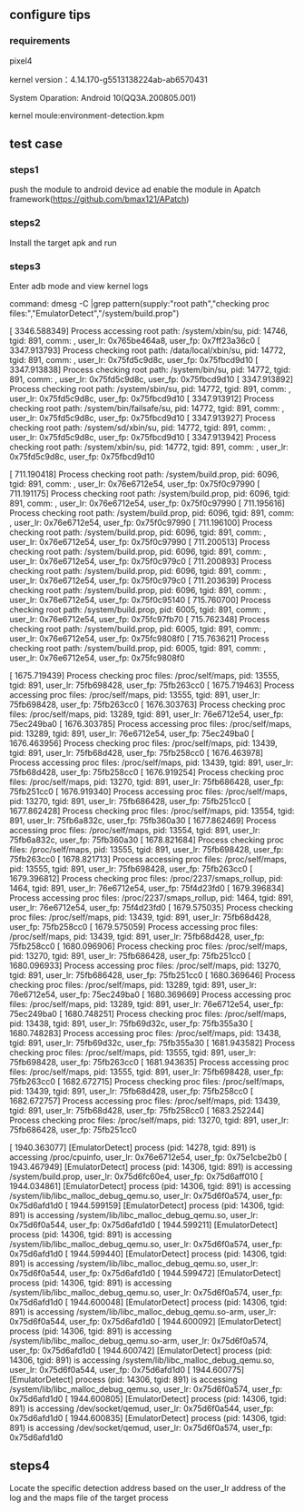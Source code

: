 ## configure tips


### requirements
pixel4 

kernel version：4.14.170-g5513138224ab-ab6570431

System Oparation: Android 10(QQ3A.200805.001)

kernel moule:environment-detection.kpm



## test case

### steps1 
push the module to android device ad enable the module in Apatch framework(https://github.com/bmax121/APatch)


### steps2
Install the target apk and run 

### steps3
Enter adb mode and view kernel logs

command: dmesg -C |grep pattern(supply:"root path","checking proc files:","EmulatorDetect","/system/build.prop")


[ 3346.588349] Process accessing root path: /system/xbin/su, pid: 14746, tgid: 891, comm: <unknown>, user_lr: 0x765be464a8, user_fp: 0x7ff23a36c0
[ 3347.913793] Process checking root path: /data/local/xbin/su, pid: 14772, tgid: 891, comm: <unknown>, user_lr: 0x75fd5c9d8c, user_fp: 0x75fbcd9d10
[ 3347.913838] Process checking root path: /system/bin/su, pid: 14772, tgid: 891, comm: <unknown>, user_lr: 0x75fd5c9d8c, user_fp: 0x75fbcd9d10
[ 3347.913892] Process checking root path: /system/sbin/su, pid: 14772, tgid: 891, comm: <unknown>, user_lr: 0x75fd5c9d8c, user_fp: 0x75fbcd9d10
[ 3347.913912] Process checking root path: /system/bin/failsafe/su, pid: 14772, tgid: 891, comm: <unknown>, user_lr: 0x75fd5c9d8c, user_fp: 0x75fbcd9d10
[ 3347.913927] Process checking root path: /system/sd/xbin/su, pid: 14772, tgid: 891, comm: <unknown>, user_lr: 0x75fd5c9d8c, user_fp: 0x75fbcd9d10
[ 3347.913942] Process checking root path: /system/xbin/su, pid: 14772, tgid: 891, comm: <unknown>, user_lr: 0x75fd5c9d8c, user_fp: 0x75fbcd9d10

[  711.190418] Process checking root path: /system/build.prop, pid: 6096, tgid: 891, comm: <unknown>, user_lr: 0x76e6712e54, user_fp: 0x75f0c97990
[  711.191175] Process checking root path: /system/build.prop, pid: 6096, tgid: 891, comm: <unknown>, user_lr: 0x76e6712e54, user_fp: 0x75f0c97990
[  711.195616] Process checking root path: /system/build.prop, pid: 6096, tgid: 891, comm: <unknown>, user_lr: 0x76e6712e54, user_fp: 0x75f0c97990
[  711.196100] Process checking root path: /system/build.prop, pid: 6096, tgid: 891, comm: <unknown>, user_lr: 0x76e6712e54, user_fp: 0x75f0c97990
[  711.200513] Process checking root path: /system/build.prop, pid: 6096, tgid: 891, comm: <unknown>, user_lr: 0x76e6712e54, user_fp: 0x75f0c979c0
[  711.200893] Process checking root path: /system/build.prop, pid: 6096, tgid: 891, comm: <unknown>, user_lr: 0x76e6712e54, user_fp: 0x75f0c979c0
[  711.203639] Process checking root path: /system/build.prop, pid: 6096, tgid: 891, comm: <unknown>, user_lr: 0x76e6712e54, user_fp: 0x75f0c95140
[  715.760700] Process checking root path: /system/build.prop, pid: 6005, tgid: 891, comm: <unknown>, user_lr: 0x76e6712e54, user_fp: 0x75fc97fb70
[  715.762348] Process checking root path: /system/build.prop, pid: 6005, tgid: 891, comm: <unknown>, user_lr: 0x76e6712e54, user_fp: 0x75fc9808f0
[  715.763621] Process checking root path: /system/build.prop, pid: 6005, tgid: 891, comm: <unknown>, user_lr: 0x76e6712e54, user_fp: 0x75fc9808f0


[ 1675.719439] Process checking proc files: /proc/self/maps, pid: 13555, tgid: 891, user_lr: 75fb698428, user_fp: 75fb263cc0
[ 1675.719463] Process accessing proc files: /proc/self/maps, pid: 13555, tgid: 891, user_lr: 75fb698428, user_fp: 75fb263cc0
[ 1676.303763] Process checking proc files: /proc/self/maps, pid: 13289, tgid: 891, user_lr: 76e6712e54, user_fp: 75ec249ba0
[ 1676.303785] Process accessing proc files: /proc/self/maps, pid: 13289, tgid: 891, user_lr: 76e6712e54, user_fp: 75ec249ba0
[ 1676.463956] Process checking proc files: /proc/self/maps, pid: 13439, tgid: 891, user_lr: 75fb68d428, user_fp: 75fb258cc0
[ 1676.463978] Process accessing proc files: /proc/self/maps, pid: 13439, tgid: 891, user_lr: 75fb68d428, user_fp: 75fb258cc0
[ 1676.919254] Process checking proc files: /proc/self/maps, pid: 13270, tgid: 891, user_lr: 75fb686428, user_fp: 75fb251cc0
[ 1676.919340] Process accessing proc files: /proc/self/maps, pid: 13270, tgid: 891, user_lr: 75fb686428, user_fp: 75fb251cc0
[ 1677.862428] Process checking proc files: /proc/self/maps, pid: 13554, tgid: 891, user_lr: 75fb6a832c, user_fp: 75fb360a30
[ 1677.862469] Process accessing proc files: /proc/self/maps, pid: 13554, tgid: 891, user_lr: 75fb6a832c, user_fp: 75fb360a30
[ 1678.821684] Process checking proc files: /proc/self/maps, pid: 13555, tgid: 891, user_lr: 75fb698428, user_fp: 75fb263cc0
[ 1678.821713] Process accessing proc files: /proc/self/maps, pid: 13555, tgid: 891, user_lr: 75fb698428, user_fp: 75fb263cc0
[ 1679.396812] Process checking proc files: /proc/2237/smaps_rollup, pid: 1464, tgid: 891, user_lr: 76e6712e54, user_fp: 75f4d23fd0
[ 1679.396834] Process accessing proc files: /proc/2237/smaps_rollup, pid: 1464, tgid: 891, user_lr: 76e6712e54, user_fp: 75f4d23fd0
[ 1679.575035] Process checking proc files: /proc/self/maps, pid: 13439, tgid: 891, user_lr: 75fb68d428, user_fp: 75fb258cc0
[ 1679.575059] Process accessing proc files: /proc/self/maps, pid: 13439, tgid: 891, user_lr: 75fb68d428, user_fp: 75fb258cc0
[ 1680.096906] Process checking proc files: /proc/self/maps, pid: 13270, tgid: 891, user_lr: 75fb686428, user_fp: 75fb251cc0
[ 1680.096933] Process accessing proc files: /proc/self/maps, pid: 13270, tgid: 891, user_lr: 75fb686428, user_fp: 75fb251cc0
[ 1680.369646] Process checking proc files: /proc/self/maps, pid: 13289, tgid: 891, user_lr: 76e6712e54, user_fp: 75ec249ba0
[ 1680.369669] Process accessing proc files: /proc/self/maps, pid: 13289, tgid: 891, user_lr: 76e6712e54, user_fp: 75ec249ba0
[ 1680.748251] Process checking proc files: /proc/self/maps, pid: 13438, tgid: 891, user_lr: 75fb69d32c, user_fp: 75fb355a30
[ 1680.748283] Process accessing proc files: /proc/self/maps, pid: 13438, tgid: 891, user_lr: 75fb69d32c, user_fp: 75fb355a30
[ 1681.943582] Process checking proc files: /proc/self/maps, pid: 13555, tgid: 891, user_lr: 75fb698428, user_fp: 75fb263cc0
[ 1681.943635] Process accessing proc files: /proc/self/maps, pid: 13555, tgid: 891, user_lr: 75fb698428, user_fp: 75fb263cc0
[ 1682.672715] Process checking proc files: /proc/self/maps, pid: 13439, tgid: 891, user_lr: 75fb68d428, user_fp: 75fb258cc0
[ 1682.672757] Process accessing proc files: /proc/self/maps, pid: 13439, tgid: 891, user_lr: 75fb68d428, user_fp: 75fb258cc0
[ 1683.252244] Process checking proc files: /proc/self/maps, pid: 13270, tgid: 891, user_lr: 75fb686428, user_fp: 75fb251cc0




[ 1940.363077] [EmulatorDetect] process <unknown> (pid: 14278, tgid: 891) is accessing /proc/cpuinfo, user_lr: 0x76e6712e54, user_fp: 0x75e1cbe2b0
[ 1943.467949] [EmulatorDetect] process <unknown> (pid: 14306, tgid: 891) is accessing /system/build.prop, user_lr: 0x75d6fc60e4, user_fp: 0x75d6aff010
[ 1944.034861] [EmulatorDetect] process <unknown> (pid: 14306, tgid: 891) is accessing /system/lib/libc_malloc_debug_qemu.so, user_lr: 0x75d6f0a574, user_fp: 0x75d6afd1d0
[ 1944.599159] [EmulatorDetect] process <unknown> (pid: 14306, tgid: 891) is accessing /system/lib/libc_malloc_debug_qemu.so, user_lr: 0x75d6f0a544, user_fp: 0x75d6afd1d0
[ 1944.599211] [EmulatorDetect] process <unknown> (pid: 14306, tgid: 891) is accessing /system/lib/libc_malloc_debug_qemu.so, user_lr: 0x75d6f0a574, user_fp: 0x75d6afd1d0
[ 1944.599440] [EmulatorDetect] process <unknown> (pid: 14306, tgid: 891) is accessing /system/lib/libc_malloc_debug_qemu.so, user_lr: 0x75d6f0a544, user_fp: 0x75d6afd1d0
[ 1944.599472] [EmulatorDetect] process <unknown> (pid: 14306, tgid: 891) is accessing /system/lib/libc_malloc_debug_qemu.so, user_lr: 0x75d6f0a574, user_fp: 0x75d6afd1d0
[ 1944.600048] [EmulatorDetect] process <unknown> (pid: 14306, tgid: 891) is accessing /system/lib/libc_malloc_debug_qemu.so-arm, user_lr: 0x75d6f0a544, user_fp: 0x75d6afd1d0
[ 1944.600092] [EmulatorDetect] process <unknown> (pid: 14306, tgid: 891) is accessing /system/lib/libc_malloc_debug_qemu.so-arm, user_lr: 0x75d6f0a574, user_fp: 0x75d6afd1d0
[ 1944.600742] [EmulatorDetect] process <unknown> (pid: 14306, tgid: 891) is accessing /system/lib/libc_malloc_debug_qemu.so, user_lr: 0x75d6f0a544, user_fp: 0x75d6afd1d0
[ 1944.600775] [EmulatorDetect] process <unknown> (pid: 14306, tgid: 891) is accessing /system/lib/libc_malloc_debug_qemu.so, user_lr: 0x75d6f0a574, user_fp: 0x75d6afd1d0
[ 1944.600805] [EmulatorDetect] process <unknown> (pid: 14306, tgid: 891) is accessing /dev/socket/qemud, user_lr: 0x75d6f0a544, user_fp: 0x75d6afd1d0
[ 1944.600835] [EmulatorDetect] process <unknown> (pid: 14306, tgid: 891) is accessing /dev/socket/qemud, user_lr: 0x75d6f0a574, user_fp: 0x75d6afd1d0


## steps4
Locate the specific detection address based on the user_lr address of the log and the maps file of the target process